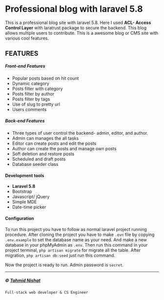 # Professional blog with laravel 5.8
This is a professional blog site with laravel 5.8. Here I used **ACL- Access Control Layer** with laratrust package to secure the backend. This blog allows multiple users to contribute. This is a awesome blog or CMS site with various cool features.
## FEATURES
##### Front-end Features
- Popular posts based on hit count
- Dynamic category
- Posts filter with category
- Posts filter by author
- Posts filter by tags
- Use of slug to pretty url
- Users comments

##### Back-end Features
- Three types of user control the backend- admin, editor, and author.
- Admin can manages the all tasks
- Editor can create posts and edit the posts
- Author can create the posts and manage own posts
- Soft deletion and restore posts
- Scheduled and draft posts
- Database seeder class

#### Development tools
- **Laravel 5.8**
- Bootstrap
- Javascript/ jQuery
- Simple MDE
- Date-time picker

#### Configuration

To run this project you have to follow as normal laravel project running procedure. After cloning the project you have to make `.evn` file by copying `.env.example` to set the database name as your need. And make a new database in your phpMyAdmin as `.env`. Then run this command in your project terminal, `php artisan migrate` for migrate all the table. After migration, `php artisan db:seed` just run this command.

Now the project is ready to run. Admin password is `secret`.


<hr>

##### &copy; [Tahmid Nishat](http://tahmid-ni7.github.io/portfolio)
`Full-stack web developer & CS Engineer`
